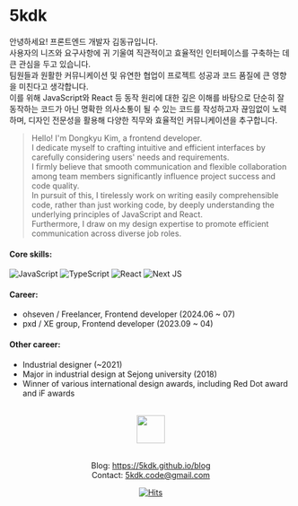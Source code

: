 # 5kdk

안녕하세요! 프론트엔드 개발자 김동규입니다.  
사용자의 니즈와 요구사항에 귀 기울여 직관적이고 효율적인 인터페이스를 구축하는 데 큰 관심을 두고 있습니다.  
팀원들과 원활한 커뮤니케이션 및 유연한 협업이 프로젝트 성공과 코드 품질에 큰 영향을 미친다고 생각합니다.  
이를 위해 JavaScript와 React 등 동작 원리에 대한 깊은 이해를 바탕으로 단순히 잘 동작하는 코드가 아닌 명확한 의사소통이 될 수 있는 코드를 작성하고자 끊임없이 노력하며, 디자인 전문성을 활용해 다양한 직무와 효율적인 커뮤니케이션을 추구합니다.  

> Hello! I'm Dongkyu Kim, a frontend developer.  
> I dedicate myself to crafting intuitive and efficient interfaces by carefully considering users' needs and requirements.  
> I firmly believe that smooth communication and flexible collaboration among team members significantly influence project success and code quality.  
> In pursuit of this, I tirelessly work on writing easily comprehensible code, rather than just working code, by deeply understanding the underlying principles of JavaScript and React.  
> Furthermore, I draw on my design expertise to promote efficient communication across diverse job roles.


#### Core skills:

<!-- FE -->

![JavaScript](https://img.shields.io/badge/javascript-black.svg?style=for-the-badge&logo=javascript)
![TypeScript](https://img.shields.io/badge/typescript-black.svg?style=for-the-badge&logo=typescript)
![React](https://img.shields.io/badge/react-black.svg?style=for-the-badge&logo=react)
![Next JS](https://img.shields.io/badge/NextJS-black?style=for-the-badge&logo=next.js&logoColor=white)

#### Career:
- ohseven / Freelancer, Frontend developer (2024.06 ~ 07)
- pxd / XE group, Frontend developer (2023.09 ~ 04)

#### Other career:

- Industrial designer (~2021)
- Major in industrial design at Sejong university (2018)
- Winner of various international design awards, including Red Dot award and iF awards

<br />

<div align="center">
  <img src="https://github.com/5kdk/My-Notes/assets/86090355/5a4c2933-471d-4f5d-9f7a-a7c07028a526" height="50px">
</div>

<br />

<div align="center">

Blog: https://5kdk.github.io/blog  
Contact: 5kdk.code@gmail.com

[![Hits](https://hits.seeyoufarm.com/api/count/incr/badge.svg?url=https%3A%2F%2Fgithub.com%2F5kdk&count_bg=%23000000&title_bg=%23555555&icon=github.svg&icon_color=%23E7E7E7&title=hits&edge_flat=true)](https://hits.seeyoufarm.com)

<div>
